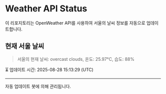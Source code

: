 
# Weather API Status

이 리포지토리는 OpenWeather API를 사용하여 서울의 날씨 정보를 자동으로 업데이트합니다.

## 현재 서울 날씨
> 서울의 현재 날씨: overcast clouds, 온도: 25.97°C, 습도: 88%

⏳ 업데이트 시간: 2025-08-28 15:13:29 (UTC)

---
자동 업데이트 봇에 의해 관리됩니다.
